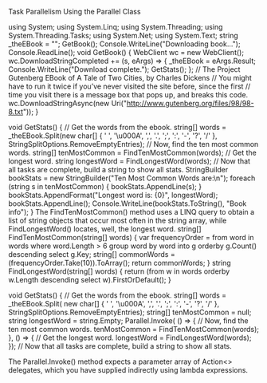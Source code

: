 Task Parallelism Using the Parallel Class

using System;
using System.Linq;
using System.Threading;
using System.Threading.Tasks;
using System.Net;
using System.Text;
string _theEBook = "";
GetBook();
Console.WriteLine("Downloading book...");
Console.ReadLine();
void GetBook()
{
WebClient wc = new WebClient();
wc.DownloadStringCompleted += (s, eArgs) =>
{
_theEBook = eArgs.Result;
Console.WriteLine("Download complete.");
GetStats();
};
// The Project Gutenberg EBook of A Tale of Two Cities, by Charles Dickens
// You might have to run it twice if you’ve never visited the site before, since the first
// time you visit there is a message box that pops up, and breaks this code.
wc.DownloadStringAsync(new Uri("http://www.gutenberg.org/files/98/98-8.txt"));
}



void GetStats()
{
// Get the words from the ebook.
string[] words = _theEBook.Split(new char[]
{ ' ', '\u000A', ',', '.', ';', ':', '-', '?', '/' },
StringSplitOptions.RemoveEmptyEntries);
// Now, find the ten most common words.
string[] tenMostCommon = FindTenMostCommon(words);
// Get the longest word.
string longestWord = FindLongestWord(words);
// Now that all tasks are complete, build a string to show all stats.
StringBuilder bookStats = new StringBuilder("Ten Most Common Words are:\n");
foreach (string s in tenMostCommon)
{
bookStats.AppendLine(s);
}
bookStats.AppendFormat("Longest word is: {0}", longestWord);
bookStats.AppendLine();
Console.WriteLine(bookStats.ToString(), "Book info");
}
The FindTenMostCommon() method uses a LINQ query to obtain a list of string objects that occur most
often in the string array, while FindLongestWord() locates, well, the longest word.
string[] FindTenMostCommon(string[] words)
{
var frequencyOrder = from word in words
where word.Length > 6
group word by word into g
orderby g.Count() descending
select g.Key;
string[] commonWords = (frequencyOrder.Take(10)).ToArray();
return commonWords;
}
string FindLongestWord(string[] words)
{
return (from w in words orderby w.Length descending select w).FirstOrDefault();
}


void GetStats()
{
// Get the words from the ebook.
string[] words = _theEBook.Split(
new char[] { ' ', '\u000A', ',', '.', ';', ':', '-', '?', '/' },
StringSplitOptions.RemoveEmptyEntries);
string[] tenMostCommon = null;
string longestWord = string.Empty;
Parallel.Invoke(
() =>
{
// Now, find the ten most common words.
tenMostCommon = FindTenMostCommon(words);
},
() =>
{
// Get the longest word.
longestWord = FindLongestWord(words);
});
// Now that all tasks are complete, build a string to show all stats.


The Parallel.Invoke() method expects a parameter array of Action<> delegates, which you have
supplied indirectly using lambda expressions.


